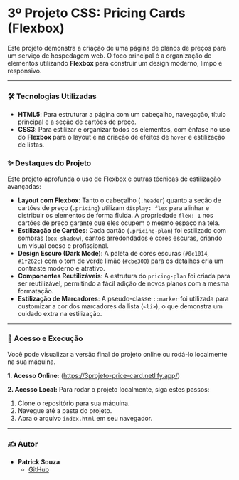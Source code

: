 # 3º Projeto CSS: Pricing Cards (Flexbox)

Este projeto demonstra a criação de uma página de planos de preços para um serviço de hospedagem web. O foco principal é a organização de elementos utilizando **Flexbox** para construir um design moderno, limpo e responsivo.

---

### 🛠️ Tecnologias Utilizadas

-   **HTML5**: Para estruturar a página com um cabeçalho, navegação, título principal e a seção de cartões de preço.
-   **CSS3**: Para estilizar e organizar todos os elementos, com ênfase no uso do **Flexbox** para o layout e na criação de efeitos de `hover` e estilização de listas.

### ✨ Destaques do Projeto

Este projeto aprofunda o uso de Flexbox e outras técnicas de estilização avançadas:

* **Layout com Flexbox**: Tanto o cabeçalho (`.header`) quanto a seção de cartões de preço (`.pricing`) utilizam `display: flex` para alinhar e distribuir os elementos de forma fluida. A propriedade `flex: 1` nos cartões de preço garante que eles ocupem o mesmo espaço na tela.
* **Estilização de Cartões**: Cada cartão (`.pricing-plan`) foi estilizado com sombras (`box-shadow`), cantos arredondados e cores escuras, criando um visual coeso e profissional.
* **Design Escuro (Dark Mode)**: A paleta de cores escuras (`#0c1014`, `#1f262c`) com o tom de verde limão (`#cbe300`) para os detalhes cria um contraste moderno e atrativo.
* **Componentes Reutilizáveis**: A estrutura do `pricing-plan` foi criada para ser reutilizável, permitindo a fácil adição de novos planos com a mesma formatação.
* **Estilização de Marcadores**: A pseudo-classe `::marker` foi utilizada para customizar a cor dos marcadores da lista (`<li>`), o que demonstra um cuidado extra na estilização.

---

### 🚀 Acesso e Execução

Você pode visualizar a versão final do projeto online ou rodá-lo localmente na sua máquina.

**1. Acesso Online:**
(https://3projeto-price-card.netlify.app/)

**2. Acesso Local:**
Para rodar o projeto localmente, siga estes passos:

1.  Clone o repositório para sua máquina.
2.  Navegue até a pasta do projeto.
3.  Abra o arquivo `index.html` em seu navegador.

---

### ✍️ Autor

-   **Patrick Souza**
    -   [GitHub](https://github.com/PatrickCaramico)
